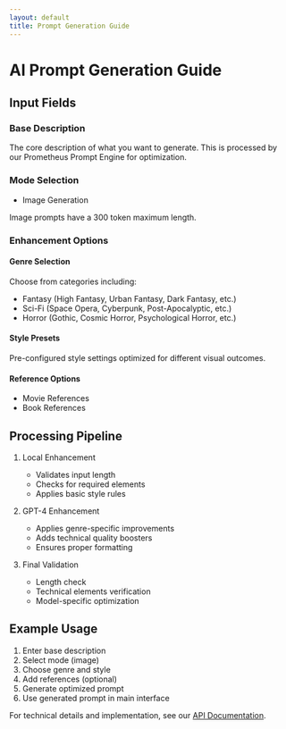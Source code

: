 ```yaml
---
layout: default
title: Prompt Generation Guide
---
```


# AI Prompt Generation Guide

## Input Fields

### Base Description
The core description of what you want to generate. This is processed by our Prometheus Prompt Engine for optimization.

### Mode Selection
- Image Generation

Image prompts have a 300 token maximum length.

### Enhancement Options

#### Genre Selection
Choose from categories including:
- Fantasy (High Fantasy, Urban Fantasy, Dark Fantasy, etc.)
- Sci-Fi (Space Opera, Cyberpunk, Post-Apocalyptic, etc.)
- Horror (Gothic, Cosmic Horror, Psychological Horror, etc.)

#### Style Presets
Pre-configured style settings optimized for different visual outcomes.

#### Reference Options
- Movie References
- Book References

## Processing Pipeline

1. Local Enhancement
   - Validates input length
   - Checks for required elements
   - Applies basic style rules

2. GPT-4 Enhancement
   - Applies genre-specific improvements
   - Adds technical quality boosters
   - Ensures proper formatting

3. Final Validation
   - Length check
   - Technical elements verification
   - Model-specific optimization

## Example Usage

1. Enter base description
2. Select mode (image)
3. Choose genre and style
4. Add references (optional)
5. Generate optimized prompt
6. Use generated prompt in main interface

For technical details and implementation, see our [API Documentation](../api/generate-prompt).